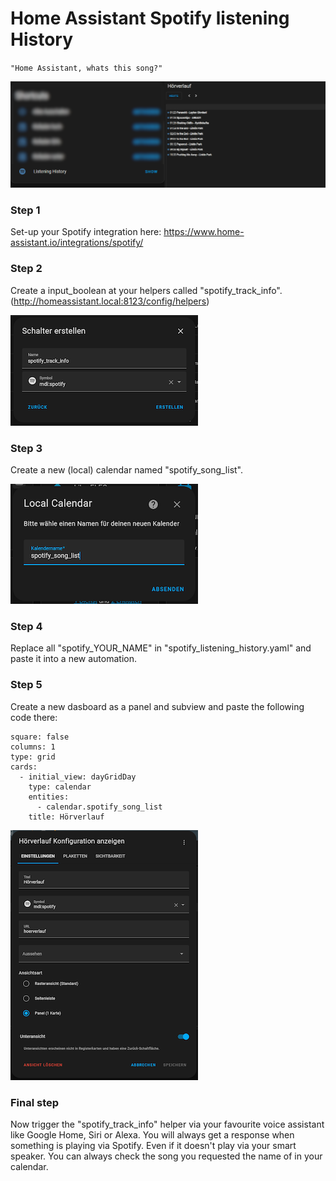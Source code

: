 # Home Assistant Spotify listening History
`"Home Assistant, whats this song?"`

![](https://raw.githubusercontent.com/LxonWWW/Home-Assistant-Snippets/main/spotify-listening-history/5.png)

### Step 1

Set-up your Spotify integration here: https://www.home-assistant.io/integrations/spotify/

### Step 2

Create a input_boolean at your helpers called "spotify_track_info". (http://homeassistant.local:8123/config/helpers)

![](https://raw.githubusercontent.com/LxonWWW/Home-Assistant-Snippets/main/spotify-listening-history/1.png)

### Step 3

Create a new (local) calendar named "spotify_song_list".

![](https://raw.githubusercontent.com/LxonWWW/Home-Assistant-Snippets/main/spotify-listening-history/2.png)

### Step 4

Replace all "spotify_YOUR_NAME" in "spotify_listening_history.yaml" and paste it into a new automation.

### Step 5

Create a new dasboard as a panel and subview and paste the following code there:

```
square: false
columns: 1
type: grid
cards:
  - initial_view: dayGridDay
    type: calendar
    entities:
      - calendar.spotify_song_list
    title: Hörverlauf
```

![](https://raw.githubusercontent.com/LxonWWW/Home-Assistant-Snippets/main/spotify-listening-history/3.png)

### Final step

Now trigger the "spotify_track_info" helper via your favourite voice assistant like Google Home, Siri or Alexa.
You will always get a response when something is playing via Spotify. Even if it doesn't play via your smart speaker.
You can always check the song you requested the name of in your calendar.

